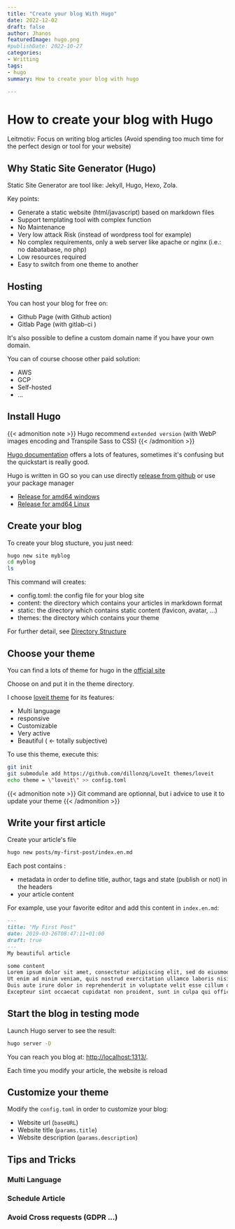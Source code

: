 ```yaml
---
title: "Create your blog With Hugo"
date: 2022-12-02
draft: false
author: Jhanos
featuredImage: hugo.png
#publishDate: 2022-10-27
categories:
- Writting
tags:
- hugo
summary: How to create your blog with hugo

---
```


# How to create your blog with Hugo

Leitmotiv: Focus on writing blog articles (Avoid spending too much time for the perfect design or tool for your website)

## Why Static Site Generator (Hugo)

Static Site Generator are tool like: Jekyll, Hugo, Hexo, Zola.

Key points:
- Generate a static website (html/javascript) based on markdown files
- Support templating tool with complex function
- No Maintenance
- Very low attack Risk (instead of wordpress tool for example)
- No complex requirements, only a web server like apache or nginx (i.e.:  no dabatabase, no php) 
- Low resources required
- Easy to switch from one theme to another 

## Hosting

You can host your blog for free on:
- Github Page (with Github action)
- Gitlab Page (with gitlab-ci )

It's also possible to define a custom domain name if you have your own domain.

You can of course choose other paid solution:
- AWS
- GCP
- Self-hosted
- ...

## Install Hugo

{{< admonition note >}}
Hugo recommend `extended version` (with WebP images encoding and Transpile Sass to CSS)
{{< /admonition >}}

[Hugo documentation](https://gohugo.io/documentation/) offers a lots of features, sometimes it's confusing but the quickstart is really good.

Hugo is written in GO so you can use directly [release from github](https://github.com/gohugoio/hugo/releases) or use your package manager 

- [Release for amd64 windows](https://github.com/gohugoio/hugo/releases/download/v0.104.3/hugo_0.104.3_windows-amd64.zip)
- [Release for amd64 Linux](https://github.com/gohugoio/hugo/releases/download/v0.104.3/hugo_extended_0.104.3_linux-amd64.tar.gz)




## Create your blog

To create your blog stucture, you just need:

```bash
hugo new site myblog
cd myblog
ls
```

This command will creates:
- config.toml: the config file for your blog site
- content: the directory which contains your articles in markdown format
- static: the directory which contains static content (favicon, avatar, ...)
- themes: the directory which contains your theme

For further detail, see [Directory Structure](https://gohugo.io/getting-started/directory-structure/)

## Choose your theme

You can find a lots of theme for hugo in the [official site](https://themes.gohugo.io/)

Choose on and put it in the theme directory.

I choose [loveit theme](https://hugoloveit.com/) for its features:
- Multi language 
- responsive
- Customizable
- Very active
- Beautiful ( <- totally subjective)


To use this theme, execute this:
```bash
git init
git submodule add https://github.com/dillonzq/LoveIt themes/loveit
echo theme = \"loveit\" >> config.toml
```

{{< admonition note >}}
Git command are optionnal, but i advice to use it to update your theme 
{{< /admonition >}}


## Write your first article

Create your article's file

```bash
hugo new posts/my-first-post/index.en.md
```

Each post contains :
- metadata in order to define title, author, tags and state (publish or not) in the headers 
- your article content

For example, use your favorite editor and add this content in `index.en.md`:
```md
---
title: "My First Post"
date: 2019-03-26T08:47:11+01:00
draft: true
---
My beautiful article

some content 
Lorem ipsum dolor sit amet, consectetur adipiscing elit, sed do eiusmod tempor incididunt ut labore et dolore magna aliqua. 
Ut enim ad minim veniam, quis nostrud exercitation ullamco laboris nisi ut aliquip ex ea commodo consequat. 
Duis aute irure dolor in reprehenderit in voluptate velit esse cillum dolore eu fugiat nulla pariatur. 
Excepteur sint occaecat cupidatat non proident, sunt in culpa qui officia deserunt mollit anim id est laborum.
```

## Start the blog in testing mode

Launch Hugo server to see the result:
```bash
hugo server -D
```

You can reach you blog at: [http://localhost:1313/](http://localhost:1313/).

Each time you modify your article, the website is reload

## Customize your theme



Modify the `config.toml` in order to customize your blog:
- Website url (`baseURL`)
- Website title (`params.title`)
- Website description (`params.description`)

## Tips and Tricks

### Multi Language

### Schedule Article

### Avoid Cross requests (GDPR ...)

